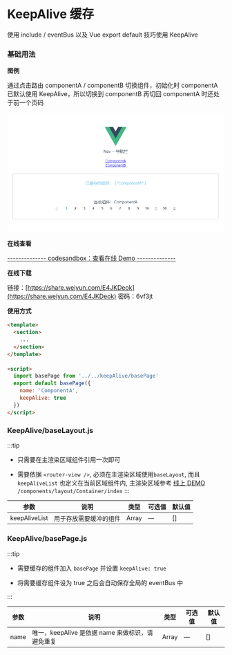 # KeepAlive 缓存

使用 include / eventBus 以及 Vue export default 技巧使用 KeepAlive

### 基础用法

**图例**

通过点击路由 componentA / componentB 切换组件，初始化时 componentA 已默认使用 KeepAlive，所以切换到 componentB 再切回 componentA 时还处于前一个页码

![avatar](https://raw.githubusercontent.com/devin-huang/devin-huang.github.io/master/img/pubilc/vue-template-markdown/keepAlive.png)

**在线查看**

[ -------------- codesandbox：查看在线 Demo --------------](https://codesandbox.io/s/keepalive-jqbx1)

**在线下载**

链接：[https://share.weiyun.com/E4JKDeok](https://share.weiyun.com/E4JKDeok) 密码：6vf3jt

**使用方式**

```html
<template>
  <section>
    ...
  </section>
</template>

<script>
  import basePage from '../../keepAlive/basePage'
  export default basePage({
    name: 'ComponentA',
    keepAlive: true
  })
</script>
```

### KeepAlive/baseLayout.js

:::tip

- 只需要在主渲染区域组件引用一次即可

- 需要依据 `<router-view />`, 必须在主渲染区域使用`baseLayout`, 而且 `keepAliveList` 也定义在当前区域组件内,
  主渲染区域参考 [ 线上 DEMO ](https://codesandbox.io/s/keepalive-jqbx1) `/components/layout/Container/index`
  :::

| 参数          | 说明                   | 类型  | 可选值 | 默认值 |
| ------------- | ---------------------- | ----- | ------ | ------ |
| keepAliveList | 用于存放需要缓冲的组件 | Array | —      | []     |

### KeepAlive/basePage.js

:::tip

- 需要缓存的组件加入 `basePage` 并设置 `keepAlive: true`

- 将需要缓存组件设为 true 之后会自动保存全局的 eventBus 中

:::

| 参数 | 说明                                             | 类型  | 可选值 | 默认值 |
| ---- | ------------------------------------------------ | ----- | ------ | ------ |
| name | 唯一，keepAlive 是依据 name 来做标识，请避免重复 | Array | —      | []     |
